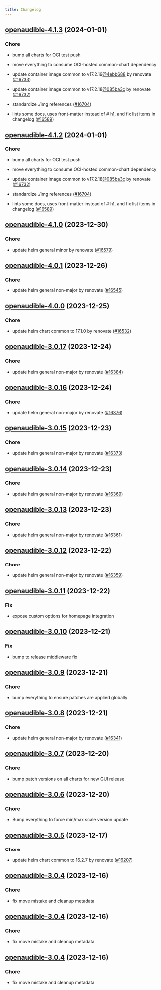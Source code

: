 ```yaml
---
title: Changelog
---
```




## [openaudible-4.1.3](https://github.com/truecharts/charts/compare/openaudible-4.1.0...openaudible-4.1.3) (2024-01-01)

### Chore



- bump all charts for OCI test push

- move everything to consume OCI-hosted common-chart dependency

- update container image common to v17.2.19[@4ebb688](https://github.com/4ebb688) by renovate ([#16733](https://github.com/truecharts/charts/issues/16733))

- update container image common to v17.2.18[@085ba3c](https://github.com/085ba3c) by renovate ([#16732](https://github.com/truecharts/charts/issues/16732))

- standardize ./img references ([#16704](https://github.com/truecharts/charts/issues/16704))

- lints some docs, uses front-matter instead of # h1, and fix list items in changelog ([#16589](https://github.com/truecharts/charts/issues/16589))


## [openaudible-4.1.2](https://github.com/truecharts/charts/compare/openaudible-4.1.0...openaudible-4.1.2) (2024-01-01)

### Chore



- bump all charts for OCI test push

- move everything to consume OCI-hosted common-chart dependency

- update container image common to v17.2.18[@085ba3c](https://github.com/085ba3c) by renovate ([#16732](https://github.com/truecharts/charts/issues/16732))

- standardize ./img references ([#16704](https://github.com/truecharts/charts/issues/16704))

- lints some docs, uses front-matter instead of # h1, and fix list items in changelog ([#16589](https://github.com/truecharts/charts/issues/16589))
## [openaudible-4.1.0](https://github.com/truecharts/charts/compare/openaudible-4.0.1...openaudible-4.1.0) (2023-12-30)

### Chore

- update helm general minor by renovate ([#16579](https://github.com/truecharts/charts/issues/16579))

## [openaudible-4.0.1](https://github.com/truecharts/charts/compare/openaudible-4.0.0...openaudible-4.0.1) (2023-12-26)

### Chore

- update helm general non-major by renovate ([#16545](https://github.com/truecharts/charts/issues/16545))

## [openaudible-4.0.0](https://github.com/truecharts/charts/compare/openaudible-3.0.17...openaudible-4.0.0) (2023-12-25)

### Chore

- update helm chart common to 17.1.0 by renovate ([#16532](https://github.com/truecharts/charts/issues/16532))

## [openaudible-3.0.17](https://github.com/truecharts/charts/compare/openaudible-3.0.16...openaudible-3.0.17) (2023-12-24)

### Chore

- update helm general non-major by renovate ([#16384](https://github.com/truecharts/charts/issues/16384))

## [openaudible-3.0.16](https://github.com/truecharts/charts/compare/openaudible-3.0.15...openaudible-3.0.16) (2023-12-24)

### Chore

- update helm general non-major by renovate ([#16376](https://github.com/truecharts/charts/issues/16376))

## [openaudible-3.0.15](https://github.com/truecharts/charts/compare/openaudible-3.0.14...openaudible-3.0.15) (2023-12-23)

### Chore

- update helm general non-major by renovate ([#16373](https://github.com/truecharts/charts/issues/16373))

## [openaudible-3.0.14](https://github.com/truecharts/charts/compare/openaudible-3.0.13...openaudible-3.0.14) (2023-12-23)

### Chore

- update helm general non-major by renovate ([#16369](https://github.com/truecharts/charts/issues/16369))

## [openaudible-3.0.13](https://github.com/truecharts/charts/compare/openaudible-3.0.12...openaudible-3.0.13) (2023-12-23)

### Chore

- update helm general non-major by renovate ([#16361](https://github.com/truecharts/charts/issues/16361))

## [openaudible-3.0.12](https://github.com/truecharts/charts/compare/openaudible-3.0.11...openaudible-3.0.12) (2023-12-22)

### Chore

- update helm general non-major by renovate ([#16359](https://github.com/truecharts/charts/issues/16359))

## [openaudible-3.0.11](https://github.com/truecharts/charts/compare/openaudible-3.0.10...openaudible-3.0.11) (2023-12-22)

### Fix

- expose custom options for homepage integration

## [openaudible-3.0.10](https://github.com/truecharts/charts/compare/openaudible-3.0.9...openaudible-3.0.10) (2023-12-21)

### Fix

- bump to release middleware fix

## [openaudible-3.0.9](https://github.com/truecharts/charts/compare/openaudible-3.0.8...openaudible-3.0.9) (2023-12-21)

### Chore

- bump everything to ensure patches are applied globally

## [openaudible-3.0.8](https://github.com/truecharts/charts/compare/openaudible-3.0.7...openaudible-3.0.8) (2023-12-21)

### Chore

- update helm general non-major by renovate ([#16341](https://github.com/truecharts/charts/issues/16341))

## [openaudible-3.0.7](https://github.com/truecharts/charts/compare/openaudible-3.0.6...openaudible-3.0.7) (2023-12-20)

### Chore

- bump patch versions on all charts for new GUI release

## [openaudible-3.0.6](https://github.com/truecharts/charts/compare/openaudible-3.0.5...openaudible-3.0.6) (2023-12-20)

### Chore

- Bump everything to force min/max scale version update

## [openaudible-3.0.5](https://github.com/truecharts/charts/compare/openaudible-3.0.4...openaudible-3.0.5) (2023-12-17)

### Chore

- update helm chart common to 16.2.7 by renovate ([#16207](https://github.com/truecharts/charts/issues/16207))

## [openaudible-3.0.4](https://github.com/truecharts/charts/compare/openaudible-2.0.12...openaudible-3.0.4) (2023-12-16)

### Chore

- fix move mistake and cleanup metadata

## [openaudible-3.0.4](https://github.com/truecharts/charts/compare/openaudible-2.0.12...openaudible-3.0.4) (2023-12-16)

### Chore

- fix move mistake and cleanup metadata

## [openaudible-3.0.4](https://github.com/truecharts/charts/compare/openaudible-2.0.12...openaudible-3.0.4) (2023-12-16)

### Chore

- fix move mistake and cleanup metadata
